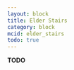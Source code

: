 ```yaml
---
layout: block
title: Elder Stairs
category: block
mcid: elder_stairs
todo: true
---
```



**TODO**
